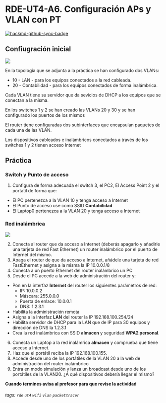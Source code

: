 # RDE-UT4-A6. Configuración APs y VLAN con PT

[![hackmd-github-sync-badge](https://hackmd.io/KL-c5CraSh-rM2WXJagP8g/badge)](https://hackmd.io/KL-c5CraSh-rM2WXJagP8g)



## Confiugración inicial

![](https://i.imgur.com/VLjTWxN.png)


En la topología que se adjunta a la práctica se han configurado dos VLANs:
* 10 - LAN - para los equipos conectados a la red cableada.
* 20 - Contabilidad - para los equipos conectados de forma inalámbrica.

Cada VLAN tiene su servidor que da sevicios de DHCP a los equipos que se conectan a la misma.

En los switches 1 y 2 se han creado las VLANs 20 y 30 y se han configurado los puertos de los mismos

El router tiene configuradas dos subinterfaces que encapsulan paquetes de cada una de las VLAN.

Los dispositivos cableados e inalámbricos conectados a través de los switches 1 y 2 tienen acceso Internet

## Práctica
### Switch y Punto de acceso
1. Configura de forma adecuada el switch 3, el PC2, El Access Point 2 y el portatil de forma que:
* El PC pertenezca a la VLAN 10 y tenga acceso a Internet
* El Punto de acceso use como SSID **Contabilidad**
* El Laptop0 pertenezca a la VLAN 20 y tenga acceso a Internet



### Red inalámbrica
![](https://i.imgur.com/08CN7E2.png)

2. Conecta al router que da acceso a Internet (deberás apagarlo y añadirle una tarjeta de red Fast Ethernet) un router inalámbrico por el puerto de Internet del mismo.
3. Apaga el router de que da acceso a Internet, añádele una tarjeta de red FastEthernet y asigna a la misma la IP 10.0.0.1/8
4. Conecta a un puerto Ethernet del router inalámbrico un PC
5. Desde el PC accede a la web de administración del  router y:
* Pon en la interfaz **Internet** del router los siguientes parámetros de red:
    * IP: 10.0.0.2
    * Máscara: 255.0.0.0
    * Puerta de enlace: 10.0.0.1
    * DNS: 1.2.3.1
* Habilita la administración remota
* Asigna a la Interfaz **LAN** del router la IP 192.168.100.254/24
* Habilita servidor de DHCP para la LAN que de IP para 30 equipos y dirección de DNS la 1.2.3.1
* Crea la red inalámbrica con SSID **almacen** y seguridad **WPA2 personal**.
6. Conecta un Laptop a la red inalámrica **almacen** y comprueba que tiene acceso a Internet.
7. Haz que el portátil reciba la IP 192.168.100.155.
8. Accede desde uno de los portátiles de la VLAN 20 a la web de administración del router inalámbrico
9. Entra en modo simulación y lanza un broadcast desde uno de los portátiles de la VLAN20. ¿A qué dispositivos debería llegar el mismo?

**Cuando termines avisa al profesor para que revise la actividad**
###### tags: `rde` `ut4` `wifi` `vlan` `packettracer`